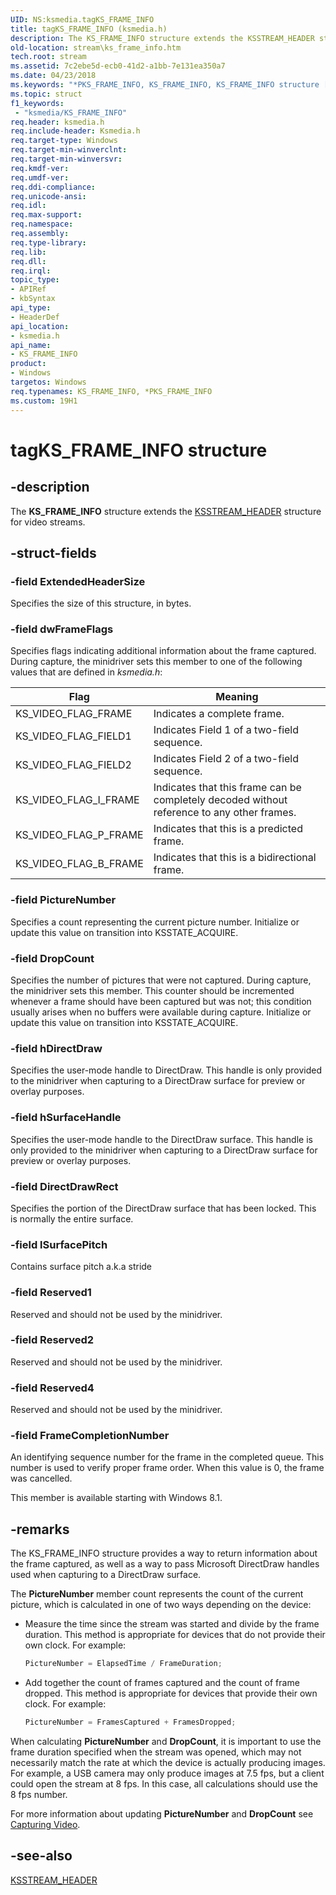 ```yaml
---
UID: NS:ksmedia.tagKS_FRAME_INFO
title: tagKS_FRAME_INFO (ksmedia.h)
description: The KS_FRAME_INFO structure extends the KSSTREAM_HEADER structure for video streams.
old-location: stream\ks_frame_info.htm
tech.root: stream
ms.assetid: 7c2ebe5d-ecb0-41d2-a1bb-7e131ea350a7
ms.date: 04/23/2018
ms.keywords: "*PKS_FRAME_INFO, KS_FRAME_INFO, KS_FRAME_INFO structure [Streaming Media Devices], PKS_FRAME_INFO, PKS_FRAME_INFO structure pointer [Streaming Media Devices], ksmedia/KS_FRAME_INFO, ksmedia/PKS_FRAME_INFO, stream.ks_frame_info, tagKS_FRAME_INFO, vidcapstruct_1ce3f0b4-3032-4956-83a3-2a92039eb7a0.xml"
ms.topic: struct
f1_keywords:
 - "ksmedia/KS_FRAME_INFO"
req.header: ksmedia.h
req.include-header: Ksmedia.h
req.target-type: Windows
req.target-min-winverclnt: 
req.target-min-winversvr: 
req.kmdf-ver: 
req.umdf-ver: 
req.ddi-compliance: 
req.unicode-ansi: 
req.idl: 
req.max-support: 
req.namespace: 
req.assembly: 
req.type-library: 
req.lib: 
req.dll: 
req.irql: 
topic_type:
- APIRef
- kbSyntax
api_type:
- HeaderDef
api_location:
- ksmedia.h
api_name:
- KS_FRAME_INFO
product:
- Windows
targetos: Windows
req.typenames: KS_FRAME_INFO, *PKS_FRAME_INFO
ms.custom: 19H1
---
```


# tagKS_FRAME_INFO structure

## -description

The **KS_FRAME_INFO** structure extends the [KSSTREAM_HEADER](https://docs.microsoft.com/windows-hardware/drivers/ddi/content/ks/ns-ks-ksstream_header) structure for video streams.

## -struct-fields

### -field ExtendedHeaderSize

Specifies the size of this structure, in bytes.

### -field dwFrameFlags

Specifies flags indicating additional information about the frame captured. During capture, the minidriver sets this member to one of the following values that are defined in *ksmedia.h*:

| Flag | Meaning |
| --- | --- |
| KS_VIDEO_FLAG_FRAME | Indicates a complete frame. |
| KS_VIDEO_FLAG_FIELD1 | Indicates Field 1 of a two-field sequence. |
| KS_VIDEO_FLAG_FIELD2 | Indicates Field 2 of a two-field sequence. |
| KS_VIDEO_FLAG_I_FRAME | Indicates that this frame can be completely decoded without reference to any other frames. |
| KS_VIDEO_FLAG_P_FRAME | Indicates that this is a predicted frame. |
| KS_VIDEO_FLAG_B_FRAME | Indicates that this is a bidirectional frame. |

### -field PictureNumber

Specifies a count representing the current picture number. Initialize or update this value on transition into KSSTATE_ACQUIRE.

### -field DropCount

Specifies the number of pictures that were not captured. During capture, the minidriver sets this member. This counter should be incremented whenever a frame should have been captured but was not; this condition usually arises when no buffers were available during capture. Initialize or update this value on transition into KSSTATE_ACQUIRE.

### -field hDirectDraw

Specifies the user-mode handle to DirectDraw. This handle is only provided to the minidriver when capturing to a DirectDraw surface for preview or overlay purposes.

### -field hSurfaceHandle

Specifies the user-mode handle to the DirectDraw surface. This handle is only provided to the minidriver when capturing to a DirectDraw surface for preview or overlay purposes.

### -field DirectDrawRect

Specifies the portion of the DirectDraw surface that has been locked. This is normally the entire surface.

### -field lSurfacePitch

Contains surface pitch a.k.a stride

### -field Reserved1

Reserved and should not be used by the minidriver.

### -field Reserved2

Reserved and should not be used by the minidriver.

### -field Reserved4

Reserved and should not be used by the minidriver.

### -field FrameCompletionNumber

An identifying sequence number for the frame in the completed queue. This number is used to verify proper frame order. When this value is 0, the frame was cancelled.

This member is available starting with Windows 8.1.

## -remarks

The KS_FRAME_INFO structure provides a way to return information about the frame captured, as well as a way to pass Microsoft DirectDraw handles used when capturing to a DirectDraw surface.

The **PictureNumber** member count represents the count of the current picture, which is calculated in one of two ways depending on the device:

* Measure the time since the stream was started and divide by the frame duration. This method is appropriate for devices that do not provide their own clock. For example:

    ```cpp
    PictureNumber = ElapsedTime / FrameDuration;
    ```

* Add together the count of frames captured and the count of frame dropped. This method is appropriate for devices that provide their own clock. For example:

    ```cpp
    PictureNumber = FramesCaptured + FramesDropped;
    ```

When calculating **PictureNumber** and **DropCount**, it is important to use the frame duration specified when the stream was opened, which may not necessarily match the rate at which the device is actually producing images. For example, a USB camera may only produce images at 7.5 fps, but a client could open the stream at 8 fps. In this case, all calculations should use the 8 fps number.

For more information about updating **PictureNumber** and **DropCount** see [Capturing Video](https://docs.microsoft.com/windows-hardware/drivers/stream/capturing-video).

## -see-also

[KSSTREAM_HEADER](https://docs.microsoft.com/windows-hardware/drivers/ddi/content/ks/ns-ks-ksstream_header)
